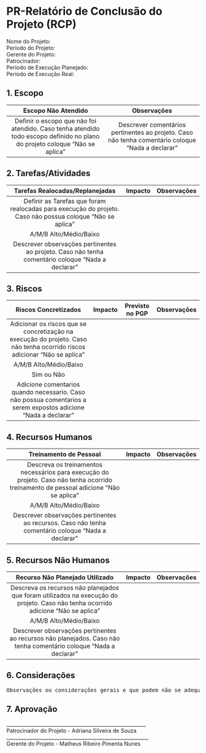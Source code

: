 # PR-Relatório de Conclusão do Projeto (RCP)

Nome do Projeto:  
Período do Projeto:  
Gerente do Projeto:  
Patrocinador:  
Período de Execução Planejado:  
Período de Execução Real:  

## 1. Escopo

| Escopo Não Atendido | Observações |
|:-------------------:|:-----------:|
| Definir o escopo que não foi atendido. Caso tenha atendido todo escopo definido no plano do projeto coloque “Não se aplica” | Descrever comentários pertinentes ao projeto. Caso não tenha comentário coloque “Nada a declarar” |

## 2. Tarefas/Atividades

| Tarefas Realocadas/Replanejadas | Impacto | Observações |
|:-------------------------------:|:-------:|:-----------:|
| Definir as Tarefas que foram realocadas para execução do projeto. Caso não possua coloque “Não se aplica” 
| A/M/B Alto/Médio/Baixo
| Descrever observações pertinentes ao projeto. Caso não tenha comentário coloque “Nada a declarar” |

## 3. Riscos

| Riscos Concretizados | Impacto | Previsto no PGP | Observações |
|:--------------------:|:-------:|:---------------:|:-----------:|
| Adicionar os riscos que se concretização na execução do projeto. Caso não tenha ocorrido riscos adicionar “Não se aplica”
| A/M/B Alto/Médio/Baixo
| Sim ou Não
| Adicione comentarios quando necessario. Caso não possua comentarios a serem expostos adicione “Nada a declarar” |

## 4. Recursos Humanos

| Treinamento de Pessoal | Impacto | Observações |
|:----------------------:|:-------:|:-----------:|
| Descreva os treinamentos necessários para execução do projeto. Caso não tenha ocorrido treinamento de pessoal adicione “Não se aplica”
| A/M/B Alto/Médio/Baixo
| Descrever observações pertinentes ao recursos. Caso não tenha comentário coloque “Nada a declarar" |

## 5. Recursos Não Humanos

| Recurso Não Planejado Utilizado | Impacto | Observações |
|:-------------------------------:|:-------:|:-----------:|
| Descreva os recursos não planejados que foram utilizados na execução do projeto. Caso não tenha ocorrido adicione “Não se aplica”
| A/M/B Alto/Médio/Baixo
| Descrever observações pertinentes ao recursos não planejados. Caso não tenha comentário coloque “Nada a declarar" | 

## 6. Considerações

<pre>
Observações ou considerações gerais e que podem não se adequar a nehuma seção anterior.
</pre>

## 7. Aprovação

<dl>
  <dt>_________________________________________________________</dt>
  <dt>Patrocinador do Projeto - Adriana Silveira de Souza</dt>

  <dt>__________________________________________________________</dt>
  <dt>Gerente do Projeto - Matheus Ribeiro Pimenta Nunes</dt>
</dl>
<dl>



